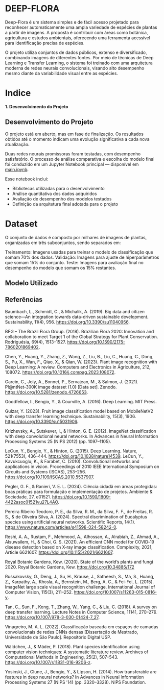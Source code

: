 # DEEP-FLORA

Deep-Flora é um sistema simples e de fácil acesso projetado para reconhecer automaticamente uma ampla variedade de espécies de plantas a partir de imagens. A proposta é contribuir com áreas como botânica, agricultura e estudos ambientais, oferecendo uma ferramenta acessível para identificação precisa de espécies.

O projeto utiliza conjuntos de dados públicos, extenso e diversificado, combinando imagens de diferentes fontes. Por meio de técnicas de Deep Learning e Transfer Learning, o sistema foi treinado com uma arquitetura moderna de redes neurais convolucionais, visando alto desempenho mesmo diante da variabilidade visual entre as espécies.
# Indice
**1. Desenvolvimento do Projeto**

## Desenvolvimento do Projeto
O projeto está em aberto, mas em fase de finalização. Os resultados obtidos até o momento indicam uma evolução significativa a cada nova atualização.

Duas redes neurais promissoras foram testadas, com desempenho satisfatório. O processo de análise comparativa e escolha do modelo final foi conduzido em um Jupyter Notebook principal — disponível em [main.ipynb](main.ipynb). 

Esse notebook inclui:
- Bibliotecas utilizadas para o desenvolvimento
- Análise quantitativa dos dados adquiridos
- Avaliação de desempenho dos modelos testados
- Definição da arquitetura final adotada para o projeto

# Dataset
O conjunto de dados é composto por milhares de imagens de plantas, organizadas em três subconjuntos, sendo separados em:

Treinamento: Imagens usadas para treinar o modelo de classificação que somam 70% dos dados.
Validação: Imagens para ajuste de hiperparâmetros que somam 15% do conjunto.
Teste: Imagens para avaliação final no desempenho do modelo que somam os 15% restantes.

## Modelo Utilizado


## Referências
Baumbach, L., Schmidt, C., & Michalik, A. (2019). Big data and citizen science—An integration towards data-driven sustainable development. Sustainability, 11(4), 956. https://doi.org/10.3390/su11040956.

BFG – The Brazil Flora Group. (2018). Brazilian Flora 2020: Innovation and collaboration to meet Target 1 of the Global Strategy for Plant Conservation. Rodriguésia, 69(4), 1513–1527. https://doi.org/10.1590/2175-7860201869402.

Chen, Y., Huang, Y., Zhang, Z., Wang, Z., Liu, B., Liu, C., Huang, C., Dong, S., Pu, X., Wan, F., Qiao, X., & Qian, W. (2023). Plant image recognition with Deep Learning: A review. Computers and Electronics in Agriculture, 212, 108072. https://doi.org/10.1016/j.compag.2023.108072.

Garcin, C., Joly, A., Bonnet, P., Servajean, M., & Salmon, J. (2021). Pl@ntNet-300K image dataset (1.0) [Data set]. Zenodo. https://doi.org/10.5281/zenodo.4726653.

Goodfellow, I., Bengio, Y., & Courville, A. (2016). Deep Learning. MIT Press.

Gulzar, Y. (2023). Fruit image classification model based on MobileNetV2 with deep transfer learning technique. Sustainability, 15(3), 1906. https://doi.org/10.3390/su15031906.

Krizhevsky, A., Sutskever, I., & Hinton, G. E. (2012). ImageNet classification with deep convolutional neural networks. In Advances in Neural Information Processing Systems 25 (NIPS 2012) (pp. 1097–1105).

LeCun, Y., Bengio, Y., & Hinton, G. (2015). Deep Learning. Nature, 521(7553), 436–444. https://doi.org/10.1038/nature14539.
LeCun, Y., Kavukcuoglu, K., & Farabet, C. (2010). Convolutional networks and applications in vision. Proceedings of 2010 IEEE International Symposium on Circuits and Systems (ISCAS), 253–256. https://doi.org/10.1109/ISCAS.2010.5537907.

Pegler, G. F., & Ranieri, V. E. L. (2024). Ciência cidadã em áreas protegidas: boas práticas para formulação e implementação de projetos. Ambiente & Sociedade, 27, e01521. https://doi.org/10.1590/1809-4422asoc01521vu27L4AO. 

Pereira Ribeiro Teodoro, P. E., da Silva, R. M., da Silva, F. F., de Freitas, R. S., & de Oliveira Silva, A. (2024). Spectral discrimination of Eucalyptus species using artificial neural networks. Scientific Reports, 14(1). https://www.nature.com/articles/s41598-024-58242-0.

Reshi, A. A., Rustam, F., Mehmood, A., Alhossan, A., Alrabiah, Z., Ahmad, A., Alsuwailem, H., & Choi, G. S. (2021). An efficient CNN model for COVID‐19 disease detection based on X‐ray image classification. Complexity, 2021, Article 6621607. https://doi.org/10.1155/2021/6621607.

Royal Botanic Gardens, Kew. (2020). State of the world’s plants and fungi 2020. Royal Botanic Gardens, Kew. https://doi.org/10.34885/172

Russakovsky, O., Deng, J., Su, H., Krause, J., Satheesh, S., Ma, S., Huang, Z., Karpathy, A., Khosla, A., Bernstein, M., Berg, A. C., & Fei-Fei, L. (2015). ImageNet large scale visual recognition challenge. International Journal of Computer Vision, 115(3), 211–252. https://doi.org/10.1007/s11263-015-0816-y.

Tan, C., Sun, F., Kong, T., Zhang, W., Yang, C., & Liu, C. (2018). A survey on deep transfer learning. Lecture Notes in Computer Science, 11141, 270–279. https://doi.org/10.1007/978-3-030-01424-7_27.

Vinagreiro, M. A. L. (2022). Classificação baseada em espaços de camadas convolucionais de redes CNNs densas [Dissertação de Mestrado, Universidade de São Paulo]. Repositório Digital USP.

Wäldchen, J., & Mäder, P. (2018). Plant species identification using computer vision techniques: A systematic literature review. Archives of Computational Methods in Engineering, 25(2), 507–543. https://doi.org/10.1007/s11831-016-9206-z.

Yosinski, J., Clune, J., Bengio, Y., & Lipson, H. (2014). How transferable are features in deep neural networks? In Advances in Neural Information Processing Systems 27 (NIPS ’14) (pp. 3320–3328). NIPS Foundation.

